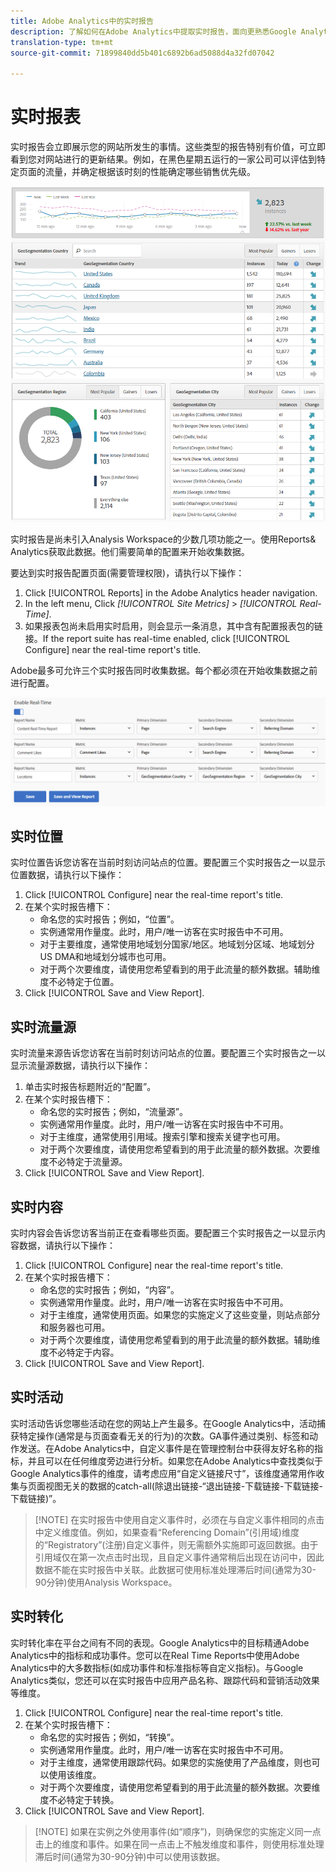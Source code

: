 ```yaml
---
title: Adobe Analytics中的实时报告
description: 了解如何在Adobe Analytics中提取实时报告，面向更熟悉Google Analytics的用户。
translation-type: tm+mt
source-git-commit: 71899840dd5b401c6892b6ad5088d4a32fd07042

---
```



# 实时报表

实时报告会立即展示您的网站所发生的事情。这些类型的报告特别有价值，可立即看到您对网站进行的更新结果。例如，在黑色星期五运行的一家公司可以评估到特定页面的流量，并确定根据该时刻的性能确定哪些销售优先级。

![实时报表](../assets/realtime.png)

实时报告是尚未引入Analysis Workspace的少数几项功能之一。使用Reports&amp; Analytics获取此数据。他们需要简单的配置来开始收集数据。

要达到实时报告配置页面(需要管理权限)，请执行以下操作：

1. Click [!UICONTROL Reports] in the Adobe Analytics header navigation.
2. In the left menu, Click *[!UICONTROL Site Metrics]* &gt; *[!UICONTROL Real-Time]*.
3. 如果报表包尚未启用实时启用，则会显示一条消息，其中含有配置报表包的链接。If the report suite has real-time enabled, click [!UICONTROL Configure] near the real-time report&#39;s title.

Adobe最多可允许三个实时报告同时收集数据。每个都必须在开始收集数据之前进行配置。

![实时报告配置](../assets/realtime_config.png)

## 实时位置

实时位置告诉您访客在当前时刻访问站点的位置。要配置三个实时报告之一以显示位置数据，请执行以下操作：

1. Click [!UICONTROL Configure] near the real-time report&#39;s title.
2. 在某个实时报告槽下：
   * 命名您的实时报告；例如，“位置”。
   * 实例通常用作量度。此时，用户/唯一访客在实时报告中不可用。
   * 对于主要维度，通常使用地域划分国家/地区。地域划分区域、地域划分US DMA和地域划分城市也可用。
   * 对于两个次要维度，请使用您希望看到的用于此流量的额外数据。辅助维度不必特定于位置。
3. Click [!UICONTROL Save and View Report].

## 实时流量源

实时流量来源告诉您访客在当前时刻访问站点的位置。要配置三个实时报告之一以显示流量源数据，请执行以下操作：

1. 单击实时报告标题附近的“配置”。
2. 在某个实时报告槽下：
   * 命名您的实时报告；例如，“流量源”。
   * 实例通常用作量度。此时，用户/唯一访客在实时报告中不可用。
   * 对于主维度，通常使用引用域。搜索引擎和搜索关键字也可用。
   * 对于两个次要维度，请使用您希望看到的用于此流量的额外数据。次要维度不必特定于流量源。
3. Click [!UICONTROL Save and View Report].

## 实时内容

实时内容会告诉您访客当前正在查看哪些页面。要配置三个实时报告之一以显示内容数据，请执行以下操作：

1. Click [!UICONTROL Configure] near the real-time report&#39;s title.
2. 在某个实时报告槽下：
   * 命名您的实时报告；例如，“内容”。
   * 实例通常用作量度。此时，用户/唯一访客在实时报告中不可用。
   * 对于主维度，通常使用页面。如果您的实施定义了这些变量，则站点部分和服务器也可用。
   * 对于两个次要维度，请使用您希望看到的用于此流量的额外数据。辅助维度不必特定于内容。
3. Click [!UICONTROL Save and View Report].

## 实时活动

实时活动告诉您哪些活动在您的网站上产生最多。在Google Analytics中，活动捕获特定操作(通常是与页面查看无关的行为)的次数。GA事件通过类别、标签和动作发送。在Adobe Analytics中，自定义事件是在管理控制台中获得友好名称的指标，并且可以在任何维度旁边进行分析。如果您在Adobe Analytics中查找类似于Google Analytics事件的维度，请考虑应用“自定义链接尺寸”，该维度通常用作收集与页面视图无关的数据的catch-all(除退出链接-“退出链接-下载链接-下载链接-下载链接)”。

> [!NOTE] 在实时报告中使用自定义事件时，必须在与自定义事件相同的点击中定义维度值。例如，如果查看“Referencing Domain”(引用域)维度的“Registratory”(注册)自定义事件，则无需额外实施即可返回数据。由于引用域仅在第一次点击时出现，且自定义事件通常稍后出现在访问中，因此数据不能在实时报告中关联。此数据可使用标准处理滞后时间(通常为30-90分钟)使用Analysis Workspace。

## 实时转化

实时转化率在平台之间有不同的表现。Google Analytics中的目标精通Adobe Analytics中的指标和成功事件。您可以在Real Time Reports中使用Adobe Analytics中的大多数指标(如成功事件和标准指标等自定义指标)。与Google Analytics类似，您还可以在实时报告中应用产品名称、跟踪代码和营销活动效果等维度。

1. Click [!UICONTROL Configure] near the real-time report&#39;s title.
2. 在某个实时报告槽下：
   * 命名您的实时报告；例如，“转换”。
   * 实例通常用作量度。此时，用户/唯一访客在实时报告中不可用。
   * 对于主维度，通常使用跟踪代码。如果您的实施使用了产品维度，则也可以使用该维度。
   * 对于两个次要维度，请使用您希望看到的用于此流量的额外数据。次要维度不必特定于转换。
3. Click [!UICONTROL Save and View Report].

> [!NOTE] 如果在实例之外使用事件(如“顺序”)，则确保您的实施定义同一点击上的维度和事件。如果在同一点击上不触发维度和事件，则使用标准处理滞后时间(通常为30-90分钟)中可以使用该数据。

